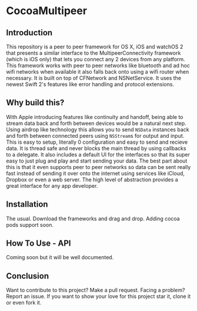 # CocoaMultipeer

## Introduction
This repository is a peer to peer framework for OS X, iOS and watchOS 2 that presents a similar interface to the MultipeerConnectivity framework (which is iOS only) that lets you connect any 2 devices from any platform. This framework works with peer to peer networks like bluetooth and ad hoc wifi networks when available it also falls back onto using a wifi router when necessary. It is built on top of CFNetwork and NSNetService. It uses the newest Swift 2's features like error handling and protocol extensions.

## Why build this?
With Apple introducing features like continuity and handoff, being able to stream data back and forth between devices would be a natural next step. Using airdrop like technology this allows you to send `NSData` instances back and forth between connected peers using `NSStream`s for output and input. This is easy to setup, literally 0 configuration and easy to send and recieve data. It is thread safe and never blocks the main thread by using callbacks to a delegate. It also includes a default UI for the interfaces so that its super easy to just plug and play and start sending your data. The best part about this is that it even supports peer to peer networks so data can be sent really fast instead of sending it over onto the internet using services like iCloud, Dropbox or even a web server. The high level of abstraction provides a great interface for any app developer.

## Installation
The usual. Download the frameworks and drag and drop. Adding cocoa pods support soon.


## How To Use - API
Coming soon but it will be well documented.

## Conclusion

Want to contribute to this project? Make a pull request. Facing a problem? Report an issue. 
If you want to show your love for this project star it, clone it or even fork it.